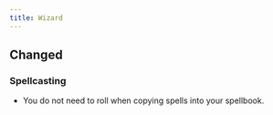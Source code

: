 ```yaml
---
title: Wizard
---
```


## Changed
### Spellcasting
- You do not need to roll when copying spells into your spellbook.
